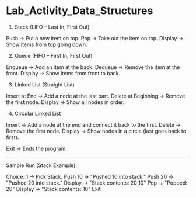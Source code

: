 # Lab_Activity_Data_Structures

1. Stack (LIFO – Last In, First Out)

Push → Put a new item on top.
Pop → Take out the item on top.
Display → Show items from top going down.

2. Queue (FIFO – First In, First Out)

Enqueue → Add an item at the back.
Dequeue → Remove the item at the front.
Display → Show items from front to back.

3. Linked List (Straight List)

Insert at End → Add a node at the last part.
Delete at Beginning → Remove the first node.
Display → Show all nodes in order.

4. Circular Linked List

Insert → Add a node at the end and connect it back to the first.
Delete → Remove the first node.
Display → Show nodes in a circle (last goes back to first).

Exit → Ends the program.

---

Sample Run (Stack Example):

Choice: 1 → Pick Stack.
Push 10 → "Pushed 10 into stack."
Push 20 → "Pushed 20 into stack."
Display → "Stack contents: 20 10"
Pop → "Popped: 20"
Display → "Stack contents: 10"
Exit
